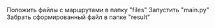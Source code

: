 Положить файлы с маршрутами в папку "files"
Запустить "main.py"
Забрать сформированный файл в папке "result"